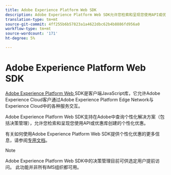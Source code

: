 ```yaml
---
title: Adobe Experience Platform Web SDK
description: Adobe Experience Platform Web SDK允许您检索和呈现您使用API或优惠库创建的个性化优惠。
translation-type: tm+mt
source-git-commit: 4ff255b6b57823a1a4622dbc62b4b8886fd956a0
workflow-type: tm+mt
source-wordcount: '171'
ht-degree: 5%

---
```


# Adobe Experience Platform Web SDK

[Adobe Experience Platform Web ](https://experienceleague.adobe.com/docs/experience-platform/edge/home.html?lang=en#video-overview) SDK是客户端JavaScript库，它允许Adobe Experience Cloud客户通过Adobe Experience Platform Edge Network与Experience Cloud中的各种服务交互。

Adobe Experience Platform Web SDK支持在Adobe中查询个性化解决方案（包括决策管理），允许您检索和呈现您使用API或优惠库创建的个性化优惠。

有关如何使用Adobe Experience Platform Web SDK提供个性化优惠的更多信息，请参阅[专用文档](https://experienceleague.adobe.com/docs/experience-platform/edge/personalization/offer-decisioning/offer-decisioning-overview.html?lang=en#enabling-offer-decisioning)。

>[!NOTE]
>
>Adobe Experience Platform Web SDK中的决策管理目前可供选定用户提前访问。 此功能并非所有IMS组织都可用。
